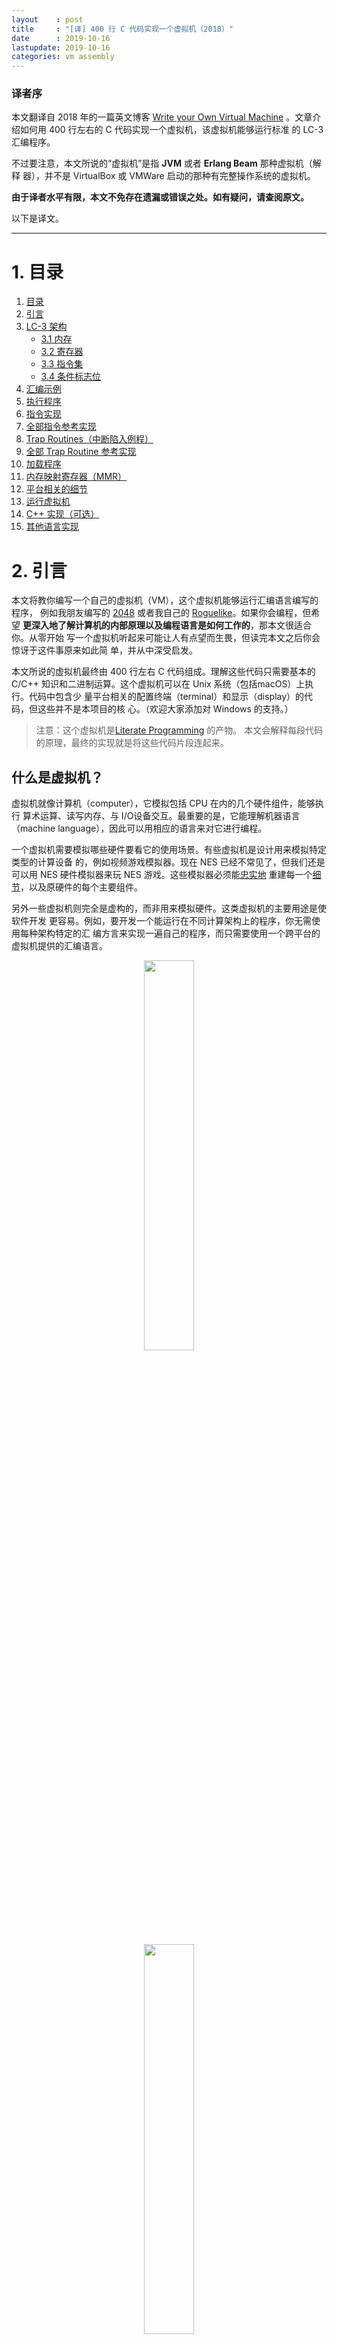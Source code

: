```yaml
---
layout    : post
title     : "[译] 400 行 C 代码实现一个虚拟机（2018）"
date      : 2019-10-16
lastupdate: 2019-10-16
categories: vm assembly
---
```


### 译者序

本文翻译自 2018 年的一篇英文博客 [Write your Own Virtual Machine](https://justinmeiners.github.io/lc3-vm/)
。文章介绍如何用 400 行左右的 C 代码实现一个虚拟机，该虚拟机能够运行标准
的 LC-3 汇编程序。

不过要注意，本文所说的“虚拟机”是指 **JVM** 或者 **Erlang Beam** 那种虚拟机（解释
器），并不是 VirtualBox 或 VMWare 启动的那种有完整操作系统的虚拟机。

**由于译者水平有限，本文不免存在遗漏或错误之处。如有疑问，请查阅原文。**

以下是译文。

----

# 1. 目录

1. [目录](#ch_1)
2. [引言](#ch_2)
3. [LC-3 架构](#ch_3)
    * [3.1 内存](#ch_3.1)
    * [3.2 寄存器](#ch_3.2)
    * [3.3 指令集](#ch_3.3)
    * [3.4 条件标志位](#ch_3.4)
4. [汇编示例](#ch_4)
5. [执行程序](#ch_5)
6. [指令实现](#ch_6)
7. [全部指令参考实现](#ch_7)
8. [Trap Routines（中断陷入例程）](#ch_8)
9. [全部 Trap Routine 参考实现](#ch_9)
10. [加载程序](#ch_10)
11. [内存映射寄存器（MMR）](#ch_11)
12. [平台相关的细节](#ch_12)
13. [运行虚拟机](#ch_13)
14. [C++ 实现（可选）](#ch_14)
15. [其他语言实现](#ch_15)

<a name="ch_2"></a>

# 2. 引言

本文将教你编写一个自己的虚拟机（VM），这个虚拟机能够运行汇编语言编写的程序，
例如我朋友编写的 [2048](https://github.com/rpendleton/lc3-2048) 或者我自己的
[Roguelike](https://github.com/justinmeiners/lc3-rogue)。如果你会编程，但希望
**更深入地了解计算机的内部原理以及编程语言是如何工作的**，那本文很适合你。从零开始
写一个虚拟机听起来可能让人有点望而生畏，但读完本文之后你会惊讶于这件事原来如此简
单，并从中深受启发。

本文所说的虚拟机最终由 400 行左右 C 代码组成。理解这些代码只需要基本的 C/C++
知识和二进制运算。这个虚拟机可以在 Unix 系统（包括macOS）上执行。代码中包含少
量平台相关的配置终端（terminal）和显示（display）的代码，但这些并不是本项目的核
心。（欢迎大家添加对 Windows 的支持。）

> 注意：这个虚拟机是[Literate Programming](https://en.wikipedia.org/wiki/Literate_programming) 的产物。
> 本文会解释每段代码的原理，最终的实现就是将这些代码片段连起来。

## 什么是虚拟机？

虚拟机就像计算机（computer），它模拟包括 CPU 在内的几个硬件组件，能够执行
算术运算、读写内存、与 I/O设备交互。最重要的是，它能理解机器语言（machine
language），因此可以用相应的语言来对它进行编程。

一个虚拟机需要模拟哪些硬件要看它的使用场景。有些虚拟机是设计用来模拟特定类型的计算设备
的，例如视频游戏模拟器。现在 NES 已经不常见了，但我们还是可以用 NES 硬件模拟器来玩
NES 游戏。这些模拟器必须能[忠实地](http://wiki.nesdev.com/w/index.php/Tricky-to-emulate_games)
重建每一个[细节](http://wiki.nesdev.com/w/index.php/Emulator_tests)，以及原硬件的每个主要组件。

另外一些虚拟机则完全是虚构的，而非用来模拟硬件。这类虚拟机的主要用途是使软件开发
更容易。例如，要开发一个能运行在不同计算架构上的程序，你无需使用每种架构特定的汇
编方言来实现一遍自己的程序，而只需要使用一个跨平台的虚拟机提供的汇编语言。

<p align="center"><img src="/assets/img/write-your-own-virtual-machine-zh/no_vm.gif" width="40%" height="40%"></p>

<p align="center"><img src="/assets/img/write-your-own-virtual-machine-zh/vm.gif" width="40%" height="40%"></p>

> 注：编译器也解决了类似的跨平台问题，它将标准的高级语言编写的程序编译成能在不同
> CPU 架构上执行的程序。相比之下，虚拟机的跨平台方式是自己创建一个标准的 CPU 架
> 构，然后在不同的物理设备上模拟这个 CPU 架构。编译器方式的优点是没有运行时开销
> （runtime overhead），但实现一个支持多平台的编译器是非常困难的，但实现一个虚拟
> 机就简单多了。在实际中，人们会根据需求的不同混合使用虚拟机和编译器，因为二者工
> 作在不同的层次。

[Java Virtual Machine (JVM)](https://en.wikipedia.org/wiki/Java_virtual_machine)
就是一个非常成功的例子。JVM 本身是一个中等大小、程序员完全能够看懂的程序，因此很
容易将它移植到包括手机在内的上千种设备上。只要在设备上实现了 JVM，接下来任何
Java、Kotlin 或 Clojure 程序都无需任何修改就可以直接运行在这个设备上。唯一的开销
来自虚拟机自身以及机器之上的
[进一步抽象](https://www.joelonsoftware.com/2002/11/11/the-law-of-leaky-abstractions/)。
大部分情况下，这完全是可以接受的。

虚拟机不必很大或者能适应各种场景，老式的[视频游戏
](https://fabiensanglard.net/anotherWorld_code_review/)经常使用很小的虚拟机来提
供简单的[脚本系统](https://sf2platinum.wordpress.com/page/1/)（scripting systems）。

虚拟机还适用于在一个安全的或隔离的环境中执行代码。一个例子就是垃圾回收（GC）。要
在 C 或 C++ 之上实现一个自动垃圾回收机制[并不容易
](https://www.lua.org/pil/24.2.html)，因为程序无法看到它自身的栈或变量。但是，虚
拟机是在它运行的程序“之外”的，因此它能够看到栈上所有的[内存引用
](https://en.wikipedia.org/wiki/Tracing_garbage_collection)。

另一个例子是[以太坊智能合约
](https://solidity.readthedocs.io/en/v0.4.24/introduction-to-smart-contracts.html)（Ethereum smart contracts）。
智能合约是在区块链网络中被验证节点（validating node）执行的小段程序。这就要求
人们在无法提前审查这些由陌生人编写的代码的情况下，直接他们的机器上执行这些代码。
为避免合约执行一些恶意行为，智能合约将它们放到一个
[虚拟机](http://ethdocs.org/en/latest/introduction/what-is-ethereum.html#ethereum-virtual-machine)
内执行，这个虚拟机没有权限访问文件系统、网络、磁盘等等资源。以太坊也很好地展现了
虚拟机的可移植性特性，因为以太坊节点可以运行在多种计算机和操作系统上。使用虚拟机
使得智能合约的编写无需考虑将在什么平台运行。

<a name="ch_3"></a>

# 3. LC-3 架构

我们的虚拟机将会模拟一个虚构的称为 [LC-3](https://en.wikipedia.org/wiki/LC-3) 的计算机。
LC-3 在学校中比较流行，用于教学生如何用汇编编程。[与 x86 相比
](http://ref.x86asm.net/coder64.html)，LC-3 的指令集更
加简化，但现代 CPU 的主要思想其中都包括了。

我们首先需要模拟机器最基础的硬件组件，尝试来理解每个组件是做什么的，如果
现在无法将这些组件拼成一张完整的图也不要着急。

<a name="ch_3.1"></a>

## 3.1 内存

LC-3 有 65,536 个内存位置（16 bit 无符号整形能寻址的最大值），每个位置可以存储一
个 16-bit 的值。这意味着它总共可以存储 128KB 数据（64K * 2 Byte），比我们平时接触
的计算机内存小多了！在我们的程序中，这个内存会以简单数组的形式存放数据：

```c
/* 65536 locations */
uint16_t memory[UINT16_MAX];
```

<a name="ch_3.2"></a>

## 3.2 寄存器

一个寄存器就是 CPU 上一个能够存储单个数据的槽（slot）。**寄存器就像是 CPU 的“工
作台”（workbench），CPU 要对一段数据进行处理，必须先将数据放到某个寄存器中**。但
因为寄存器的数量很少，因此在任意时刻只能有很少的数据加载到寄存器。计算机的解决办
法是：首先将数据从内存加载到寄存器，然后将计算结果放到其他寄存器，最后将最终结果
再写回内存。

LC-3 总共有 10 个寄存器，每个都是 16 比特。其中大部分都是通用目的寄存器，少数几
个用于特定目的。

* 8 个通用目的寄存器（R0-R7）
* 1 个程序计数器（program counter, PC）寄存器
* 1 个条件标志位（condition flags，COND）寄存器

通用目的寄存器可以用于执行任何程序计算。**程序计数器（PC）是一个无符号整数，表示内
存中将要执行的下一条指令的地址**。条件标记寄存器记录前一次计算结果的正负符号。

```c
enum {
    R_R0 = 0,
    R_R1,
    R_R2,
    R_R3,
    R_R4,
    R_R5,
    R_R6,
    R_R7,
    R_PC, /* program counter */
    R_COND,
    R_COUNT
};
```

和内存一样，我们也用数组来表示这些寄存器：

```c
uint16_t reg[R_COUNT];
```

<a name="ch_3.3"></a>

## 3.3 指令集

一条指令就是一条 CPU 命令，它告诉 CPU 执行什么任务，例如将两个数相加。一条指令包
含两部分：

1. 操作码（opcode）：表示任务的类型
1. 执行任务所需的参数

每个操作码代表 CPU “知道”的一种任务。在 LC-3 中只有 16 个操作码。计算机能够完成
的所有计算，都是这些简单指令组成的指令流。每条指令 16 比特长，其中最左边的 4 个
比特存储的是操作码，其余的比特存储的是参数。

我们稍后会详细介绍每条指令是做什么的，现在先定义下面的这些操作码，确保它们
是按如下顺序定义的，这样每条指令就可以获得正确的枚举值：

```c
enum {
    OP_BR = 0, /* branch */
    OP_ADD,    /* add  */
    OP_LD,     /* load */
    OP_ST,     /* store */
    OP_JSR,    /* jump register */
    OP_AND,    /* bitwise and */
    OP_LDR,    /* load register */
    OP_STR,    /* store register */
    OP_RTI,    /* unused */
    OP_NOT,    /* bitwise not */
    OP_LDI,    /* load indirect */
    OP_STI,    /* store indirect */
    OP_JMP,    /* jump */
    OP_RES,    /* reserved (unused) */
    OP_LEA,    /* load effective address */
    OP_TRAP    /* execute trap */
};
```

> 注：Intel x86 架构有几百条指令，而其他的架构例如 ARM 和 LC-3 只有很少的指令
> 。较小的指令集称为精简指令集（[RISC](https://en.wikipedia.org/wiki/Reduced_instruction_set_computer)），较大
> 的指令集称为复杂指令集（[CISC](https://en.wikipedia.org/wiki/Complex_instruction_set_computer)）。更大
> 的指令集本质上通常并没有提供新特性，只是使得编写
> 汇编[更加方便](https://cs.stanford.edu/people/eroberts/courses/soco/projects/risc/risccisc/)
> 。一条 CISC 指令能做的事情可能需要好几条 RISC 才能完成。但是，对设计和制造工程
> 师来说，CISC 更加复杂和昂贵，设计和制造业更贵。包括这一点在内的一些权衡使得指
> 令设计也在不断变化。

<a name="ch_3.4"></a>

## 3.4 条件标志位

`R_COND` 寄存器存储条件标记，其中记录了最近一次执行的计算的结果信息。这使得程序
可以完成诸如 `if (x > 0) { ... }` 之类的逻辑条件。

每个 CPU 都有很多条件标志位来表示不同的情形。LC-3 只使用 3 个条件标记位，用来
表示前一次计算结果的符号：

```c
enum {
    FL_POS = 1 << 0, /* P */
    FL_ZRO = 1 << 1, /* Z */
    FL_NEG = 1 << 2, /* N */
};
```

> 注：`<<` 和 `>>` 表示移位操作。

至此，我们就完成了虚拟机的硬件组件的模拟。

<a name="ch_4"></a>

# 4. 汇编示例

下面通过一个 LC-3 汇编程序先来感受一下这个虚拟机运行的是什么代码。这里无需知
道如何编写汇编程序或者理解背后的工作原理，只是先直观感受一下。下面是 “Hello
World” 例子：

```asm
.ORIG x3000                        ; this is the address in memory where the program will be loaded
LEA R0, HELLO_STR                  ; load the address of the HELLO_STR string into R0
PUTs                               ; output the string pointed to by R0 to the console
HALT                               ; halt the program
HELLO_STR .STRINGZ "Hello World!"  ; store this string here in the program
.END                               ; mark the end of the file
```

和 C 类似，这段程序从最上面开始，每次执行一条声明（statement）。但和 C 不同的是，
这里没有作用域符号 `{}` 或者控制结构（例如 `if` 和 `while`），仅仅是一个扁平的声
明列表（a flat list of statements）。这样的程序更容易执行。

注意，其中一些声明中的名字和我们前面的定义的操作码（opcodes）是一样的。前面
介绍到，每条指令都是 16 比特，但这里的汇编程序看起来每行的字符数都是不一样的。
为什么会有这种不一致呢？

这是因为这些汇编声明都是以人类可读写的格式编写的，以纯文本的形式表示。一种称为
**汇编器**（assembler）的工具会**将这些文本格式的指令转换成 16 比特的二进制指令，
后者是虚拟机可以理解的**。这种二进制格式称为机器码（machine code），是虚拟机可以
执行的格式，其本质上就是一个 16 比特指令组成的数组。

<p align="center"><img src="/assets/img/write-your-own-virtual-machine-zh/assembler.gif" width="35%" height="35%"></p>

> 注：虽然在开发中编译器（compiler）和汇编器（assembler）的角色是类似的，但二者
> 是两个不同的工具。汇编器只是简单地将程序员编写的文本编码（encode）成二进制格式
> ，将其中的符号替换成相应的二进制表示并打包到指令内。

**`.ORIG` 和 `.STRINGZ` 看起来像是指令，但其实不是**，它们称为汇编制导命令（
**assembler directives**）,可以生成一段代码或数据。例如，`.STRINGZ` 会在它所在的
位置插入一段字符串。

循环和条件判断是通过类似 `goto` 的指令实现的。下面是一个如何计时到 10 的例子：

```asm
AND R0, R0, 0                      ; clear R0
LOOP                               ; label at the top of our loop
ADD R0, R0, 1                      ; add 1 to R0 and store back in R0
ADD R1, R0, -10                    ; subtract 10 from R0 and store back in R1
BRn LOOP                           ; go back to LOOP if the result was negative
... ; R0 is now 10!
```

> 注：本文不需要读者会编写汇编代码。但如果你感兴趣，你可以使用
> [LC-3](http://highered.mheducation.com/sites/0072467509/student_view0/lc-3_simulator.html)
> 工具来编写和汇编你自己写的汇编程序。

<a name="ch_5"></a>

# 5. 执行程序

前面的例子是给大家一个直观印象来理解虚拟机在做什么。实现一个虚拟机不必精通汇编编
程，只要遵循正确的流程来读取和执行指令，任何 LC-3 程序都能够正确执行，不管这些程
序有多么复杂。理论上，这样的虚拟机甚至可以运行一个浏览器或者 Linux 这样的操作系
统。

如果深入地思考这个特性，你就会意识到这是一个在哲学上非常奇特的现象：**程序能完成
各种各样智能的事情，很多可能我们都无法想到，但同时，所有这些程序最终都是用我们编
写的这些少量指令来执行的！我们既了解和又不了解那些和程序执行相关的的事情**。图灵
曾经讨探讨过这种令人惊叹的思想：

> "The view that machines cannot give rise to surprises is due, I believe, to a
> fallacy to which philosophers and mathematicians are particularly subject.
> This is the assumption that as soon as a fact is presented to a mind all
> consequences of that fact spring into the mind simultaneously with it. It is a
> very useful assumption under many circumstances, but one too easily forgets
> that it is false." — [Alan M. Turing](https://academic.oup.com/mind/article-pdf/LIX/236/433/9866119/433.pdf)

## 过程（Procedure）

我们将编写的这个过程（procedure）描述如下：

1. 从 PC 寄存器指向的内存地址中加载一条指令
2. 递增 PC 寄存器
3. 查看指令中的 opcode 字段，判断指令类型
4. 根据指令类型和指令中所带的参数执行该指令
5. 跳转到步骤 1

你可能会有疑问：“如果这个循环不断递增 PC，而我们没有 `if` 或 `while`，那程序不会
很快运行到内存外吗？”答案是不会，我们前面提到过，有类似 `goto` 的指令会通过修改
PC 来改变执行流。

下面是以上流程的大致代码实现：

```c
int main(int argc, const char* argv[]) {
    {Load Arguments, 12}
    {Setup, 12}

    /* set the PC to starting position */
    enum { PC_START = 0x3000 }; /* 0x3000 is the default */
    reg[R_PC] = PC_START;

    int running = 1;
    while (running) {
        uint16_t instr = mem_read(reg[R_PC]++); /* FETCH */
        uint16_t op = instr >> 12;

        switch (op) {
            case OP_ADD: {ADD, 6} break;
            case OP_AND: {AND, 7} break;
            case OP_NOT: {NOT, 7} break;
            case OP_BR: {BR, 7} break;
            case OP_JMP: {JMP, 7} break;
            case OP_JSR: {JSR, 7} break;
            case OP_LD: {LD, 7} break;
            case OP_LDI: {LDI, 6} break;
            case OP_LDR: {LDR, 7} break;
            case OP_LEA: {LEA, 7} break;
            case OP_ST: {ST, 7} break;
            case OP_STI: {STI, 7} break;
            case OP_STR: {STR, 7} break;
            case OP_TRAP: {TRAP, 8} break;
            case OP_RES:
            case OP_RTI:
            default:
                {BAD OPCODE, 7}
                break;
        }
    }
    {Shutdown, 12}
}
```

<a name="ch_6"></a>

# 6. 指令实现

现在需要做的就是正确地实现每一条指令。每条指令的详细描述见 GitHub Repo 中附录的
[PDF 文档](https://justinmeiners.github.io/lc3-vm/supplies/lc3-isa.pdf)。你需要
照着文档的描述自己实现这些指令。这项工作做起来其实比听起来要容易。下面我会拿其中
的两个作为例子来展示如何实现，其余的见下一章。

## 6.1 ADD

ADD 指令将两个数相加，然后将结果存到一个寄存器中。关于这条指令的描述见 526 页。
ADD 指令的编码格式如下：

<p align="center"><img src="/assets/img/write-your-own-virtual-machine-zh/add_layout.gif" width="60%" height="60%"></p>

这里给出了两张图是因为 ADD 指令有两种不同的“模式”。在解释模式之前，先来看看两张
图的共同点：

* 两者都是以 `0001` 这 4 个比特开始的，这是 OP_ADD 的操作码（opcode）
* 后面 3 个比特名为 `DR`（destination register），即目的寄存器，相加的结果会放到
  这里
* 再后面 3 个比特是 `SR1`，这个寄存器存放了第一个将要相加的数字

至此，我们知道了相加的结果应该存到哪里，以及相加的第一个数字。只要再知道第二个数
在哪里就可以执行加法操作了。从这里开始，这两者模式开始不同：注意第 5 比特
，这个标志位表示的是操作模式是**立即模式**（immediate mode）还是**寄存器模式**
（register mode）。在寄存器模式中，第二个数是存储在寄存器中的，和第一个数类似。
这个寄存器称为 `SR2`，保存在第 0-2 比特中。第 3 和 第 4 比特没用到。用汇编代码描
述就是：

```asm
ADD R2 R0 R1 ; add the contents of R0 to R1 and store in R2.
```

在立即模式中，第二个数直接存储在指令中，而不是寄存器中。这种模式更加方便，因
为程序不需要额外的指令来将数据从内存加载到寄存器，直接从指令中就可以拿到这个值。
这种方式的限制是存储的数很小，不超过 2^5 = 32（无符号）。这种方式很适合对一个值
进行递增。用汇编描述就是：

```asm
ADD R0 R0 1 ; add 1 to R0 and store back in R0
```

下面一段解释来自 LC-3 规范：

> If bit [5] is 0, the second source operand is obtained from SR2. If bit [5] is
> 1, the second source operand is obtained by sign-extending the imm5 field to
> 16 bits. In both cases, the second source operand is added to the contents of
> SR1 and the result stored in DR. (Pg. 526)

这段解释也就是我们前面讨论的内容。但什么是 “sign-extending”（有符号扩展）？虽然立即
模式中存储的值只有 5 比特，但这个值需要加到一个 16 比特的值上。因此，这些 5 比
特的数需要扩展到 16 比特才能和另一个数相匹配。对于正数，我们可以在前面填充 0，
填充之后值是不变的。但是，对于负数，这样填充会导致问题。例如， `-1` 的 5 比特表示
是 `11111`。如果我们用 0 填充，那填充之后的 `0000 0000 0001 1111` 等于 32！这种
情况下就需要使用有符号扩展（ sign extension），对于正数填充 0，对负数填充 1。 

```c
uint16_t sign_extend(uint16_t x, int bit_count) {
    if ((x >> (bit_count - 1)) & 1) {
        x |= (0xFFFF << bit_count);
    }
    return x;
}
```

> 注：如果你如何用二进制表示负数感兴趣，可以查阅二进制补码（[Two's Complement](https://en.wikipedia.org/wiki/Two%27s_complement)）
> 相关的内容。本文中只需要知道怎么进行有符号扩展就行了。

规范中还有一句：

> The condition codes are set, based on whether the result is negative, zero, or
> positive. (Pg. 526)

前面我们定义的那个条件标记枚举类型现在要派上用场了。每次有值写到寄存器时，我们
需要更新这个标记，以标明这个值的符号。为了方便，我们用下面的函数来实现这个功能：

```c
void update_flags(uint16_t r) {
    if (reg[r] == 0) {
        reg[R_COND] = FL_ZRO;
    }
    else if (reg[r] >> 15) { /* a 1 in the left-most bit indicates negative */
        reg[R_COND] = FL_NEG;
    } else {
        reg[R_COND] = FL_POS;
    }
}
```

现在我们就可以实现 ADD 的逻辑了：

```c
{
    uint16_t r0 = (instr >> 9) & 0x7; /* destination register (DR) */
    uint16_t r1 = (instr >> 6) & 0x7; /* first operand (SR1) */
    uint16_t imm_flag = (instr >> 5) & 0x1; /* whether we are in immediate mode */

    if (imm_flag) {
        uint16_t imm5 = sign_extend(instr & 0x1F, 5);
        reg[r0] = reg[r1] + imm5;
    } else {
        uint16_t r2 = instr & 0x7;
        reg[r0] = reg[r1] + reg[r2];
    }

    update_flags(r0);
}
```

本节包含了大量信息，这里再总结一下：

* ADD 接受两个值作为参数，并将计算结果写到一个寄存器中
* 在寄存器模式中，第二个值存储在某个寄存器中
* 在立即模式中，第二个值存储在指令最右边的 5 个比特中
* 短于 16 比特的值需要执行有符号扩展
* 每次指令修改了寄存器后，都需要更新条件标志位（condition flags）

以上就是 ADD 的实现，你可能会觉得以这样的方式实现另外 15 个指令将会是一件非常繁
琐的事情。好消息是，前面的这些函数基本都是可以重用的，因为另外 15 条指令中，大部
分都会组合有符号扩展、不同的模式和更新条件标记等等。

## 6.2 LDI

LDI 是 load indirect 的缩写，用于从内存加载一个值到寄存器，规范见 532 页。
LDI 的二进制格式如下：

<p align="center"><img src="/assets/img/write-your-own-virtual-machine-zh/ldi_layout.gif" width="60%" height="60%"></p>

与 ADD 相比，LDI 只有一种模式，参数也更少。LDI 的操作码是 `1010`，对应`OP_LDI`
枚举类型。和 ADD 类似，它包含一个 3 比特的 DR（destination register）寄存器，用
于存放加载的值。剩余的比特组成 `PCoffset9` 字段，这是该指令内嵌的一个立即值（
immediate value），和 `imm5` 类似。由于这个指令是从内存加载值，因此我们可以猜测
，`PCoffset9` 是一个加载值的内存地址。LC-3 规范提供了更多细节：

> An address is computed by sign-extending bits [8:0] to 16 bits and adding this
> value to the incremented PC. What is stored in memory at this address is the
> address of the data to be loaded into DR. (Pg. 532)

和前面一样，我们需要将这个 9 比特的 `PCoffset9` 以有符号的方式扩展到 16 比特，但
这次是将扩展之后的值加到当前的**程序计数器 `PC`**（如果回头去看前面的 `while` 循
环，就会发现这条指令加载之后 PC 就会递增）。相加得到的结果（也就是 PC 加完之后的
值）表示一个内存地址，这个地址中存储的值表示另一个地址，后者中存储的是需要加载到
DR 中的值。

这种方式听上去非常绕，但它确是不可或缺的。LD 指令只能加载 offset 是 9 位的地址，
但整个内存是 16 位的。LDI 适用于加载那些远离当前 PC 的地址内的值，但要加载这
些值，需要将这些最终地址存储在离 PC 较近的位置。可以将它想想成 C中有一个局部变
量，这变量是指向某些数据的指针：

```c
// the value of far_data is an address
// of course far_data itself (the location in memory containing the address) has an address
char* far_data = "apple";

// In memory it may be layed out like this:

// Address Label      Value
// 0x123:  far_data = 0x456
// ...
// 0x456:  string   = 'a'

// if PC was at 0x100
// LDI R0 0x023
// would load 'a' into R0
```

和 ADD 类似，将值放到 DR 之后需要更新条件标志位：

> The condition codes are set based on whether the value loaded is negative,
> zero, or positive. (Pg. 532)

下面是我对 LDI 的实现（后面章节中会介绍 `mem_read`）：

```c
{
    uint16_t r0 = (instr >> 9) & 0x7; /* destination register (DR) */
    uint16_t pc_offset = sign_extend(instr & 0x1ff, 9); /* PCoffset 9*/

    /* add pc_offset to the current PC, look at that memory location to get the final address */
    reg[r0] = mem_read(mem_read(reg[R_PC] + pc_offset));
    update_flags(r0);
}
```

后面会看到，这些指令的实现中，大部分辅助功能函数都是可以复用的。

以上是两个例子，接下来就可以参考这两个例子实现其他的指令。注意本文中有两个指令是
没有用到的：`OP_RTI` 和 `OP_RES`。你可以忽略这两个指令，如果执行到它们直接报错。
将 `main()` 函数中未实现的 `switch case` 补全后，你的虚拟机主体就完成了！ 

<a name="ch_7"></a>

# 7. 全部指令的参考实现

本节给出所有指令的实现。如果你自己的实现遇到问题，可以参考这里给出的版本。

## 7.1 RTI & RES

这两个指令本文没用到。

```asm
abort();
```

## 7.2 Bitwise and（按位与）

```asm
{
    uint16_t r0 = (instr >> 9) & 0x7;
    uint16_t r1 = (instr >> 6) & 0x7;
    uint16_t imm_flag = (instr >> 5) & 0x1;

    if (imm_flag) {
        uint16_t imm5 = sign_extend(instr & 0x1F, 5);
        reg[r0] = reg[r1] & imm5;
    } else {
        uint16_t r2 = instr & 0x7;
        reg[r0] = reg[r1] & reg[r2];
    }
    update_flags(r0);
}
```

## 7.3 Bitwise not（按位非）

```asm
{
    uint16_t r0 = (instr >> 9) & 0x7;
    uint16_t r1 = (instr >> 6) & 0x7;

    reg[r0] = ~reg[r1];
    update_flags(r0);
}
```

## 7.4 Branch（条件分支）

```asm
{
    uint16_t pc_offset = sign_extend((instr) & 0x1ff, 9);
    uint16_t cond_flag = (instr >> 9) & 0x7;
    if (cond_flag & reg[R_COND]) {
        reg[R_PC] += pc_offset;
    }
}
```

## 7.5 Jump（跳转）

RET 在规范中作为一个单独的指令列出，因为在汇编中它是一个独立的关键字。但是，RET
本质上是 JMP 的一个特殊情况。当 R1 为 7 时会执行 RET。

```asm
{
    /* Also handles RET */
    uint16_t r1 = (instr >> 6) & 0x7;
    reg[R_PC] = reg[r1];
}
```

## 7.6 Jump Register（跳转寄存器）

```asm
{
    uint16_t r1 = (instr >> 6) & 0x7;
    uint16_t long_pc_offset = sign_extend(instr & 0x7ff, 11);
    uint16_t long_flag = (instr >> 11) & 1;

    reg[R_R7] = reg[R_PC];
    if (long_flag) {
        reg[R_PC] += long_pc_offset;  /* JSR */
    } else {
        reg[R_PC] = reg[r1]; /* JSRR */
    }
    break;
}
```

## 7.7 Load（加载）

```asm
{
    uint16_t r0 = (instr >> 9) & 0x7;
    uint16_t pc_offset = sign_extend(instr & 0x1ff, 9);
    reg[r0] = mem_read(reg[R_PC] + pc_offset);
    update_flags(r0);
}
```

## 7.8 Load Register（加载寄存器）

```asm
{
    uint16_t r0 = (instr >> 9) & 0x7;
    uint16_t r1 = (instr >> 6) & 0x7;
    uint16_t offset = sign_extend(instr & 0x3F, 6);
    reg[r0] = mem_read(reg[r1] + offset);
    update_flags(r0);
}
```

## 7.9 Load Effective Address（加载有效地址）

```asm
{
    uint16_t r0 = (instr >> 9) & 0x7;
    uint16_t pc_offset = sign_extend(instr & 0x1ff, 9);
    reg[r0] = reg[R_PC] + pc_offset;
    update_flags(r0);
}
```

## 7.10 Store（存储）

```asm
{
    uint16_t r0 = (instr >> 9) & 0x7;
    uint16_t pc_offset = sign_extend(instr & 0x1ff, 9);
    mem_write(reg[R_PC] + pc_offset, reg[r0]);
}
```

## 7.11 Store Indirect（间接存储）

```asm
{
    uint16_t r0 = (instr >> 9) & 0x7;
    uint16_t pc_offset = sign_extend(instr & 0x1ff, 9);
    mem_write(mem_read(reg[R_PC] + pc_offset), reg[r0]);
}
```

## 7.12 Store Register（存储寄存器）

```asm
{
    uint16_t r0 = (instr >> 9) & 0x7;
    uint16_t r1 = (instr >> 6) & 0x7;
    uint16_t offset = sign_extend(instr & 0x3F, 6);
    mem_write(reg[r1] + offset, reg[r0]);
}
```

<a name="ch_8"></a>

# 8. Trap Routines（中断陷入例程）

LC-3 提供了几个预定于的函数（过程），用于执行常规任务以及与 I/O 设备交换，
例如，用于从键盘接收输入的函数，在控制台上显示字符串的函数。这些都称为
trap routines，你可以将它们当做操作系统或者是 LC-3 的 API。
每个 trap routine 都有一个对应的trap code（中断号）。要执行一次捕获，
需要用相应的 trap code 执行 `TRAP` 指令。

<p align="center"><img src="/assets/img/write-your-own-virtual-machine-zh/trap_layout.gif" width="60%" height="60%"></p>

定义所有 trap code：

```c
enum {
    TRAP_GETC = 0x20,  /* get character from keyboard, not echoed onto the terminal */
    TRAP_OUT = 0x21,   /* output a character */
    TRAP_PUTS = 0x22,  /* output a word string */
    TRAP_IN = 0x23,    /* get character from keyboard, echoed onto the terminal */
    TRAP_PUTSP = 0x24, /* output a byte string */
    TRAP_HALT = 0x25   /* halt the program */
};
```

你可能会觉得奇怪：为什么 trap code 没有包含在指令编码中？这是因为**它们没有给
LC-3带来任何新功能，只是提供了一种方便地执行任务的方式**（和 C 中的系统函数类似
）。在官方 LC-3 模拟器中，trap routines 是用[汇编实现](https://justinmeiners.github.io/lc3-vm/supplies/os.asm)的。
**当调用到 trap code 时，PC 会移动到 code 对应的地址**。CPU 执行这个函数（
procedure）的指令流，函数结束后 PC重置到 trap 调用之前的位置。

> 注：这就是为什么程序从 0x3000 而不是 0x0 开始的原因。低地址空间是特意留出来
> 给 trap routine 用的。

规范只定义了 trap routine 的行为，并没有规定应该如何实现。在我们这个虚拟机中，
将会用 C 实现。当触发某个 trap code 时，会调用一个相应的 C 函数。这个函数执行
完成后，执行过程会返回到原来的指令流。

虽然 trap routine 可以用汇编实现，而且物理的 LC-3 计算机也确实是这样做的，但对虚
拟机来说并不是非常合适。相比于实现自己的 primitive I/O routines，我们可以利用操
作系统上已有的。这样可以使我们的虚拟机运行更良好，还简化了代码，提供了一个便于移
植的高层抽象。

> 注：从键盘获取输入就是一个例子。汇编版本使用一个循环来持续检查键盘有没有输入
> ，这会消耗大量 CPU 而实际上没做多少事情！使用操作系统提供的某个合适的输入函
> 数的话，程序可以在收到输入之前一直 sleep。

TRAP 处理逻辑：

```c
switch (instr & 0xFF) {
    case TRAP_GETC: {TRAP GETC, 9} break;
    case TRAP_OUT: {TRAP OUT, 9} break;
    case TRAP_PUTS: {TRAP PUTS, 8} break;
    case TRAP_IN: {TRAP IN, 9} break;
    case TRAP_PUTSP: {TRAP PUTSP, 9} break;
    case TRAP_HALT: {TRAP HALT, 9} break;
}
```

和前面几节类似，我会拿一个 trap routine 作为例子展示如何实现，其他的留给读者自己
完成。

## 8.1 PUTS

`PUT` trap code 用于输出一个以空字符结尾的字符串（和 C 中的 `printf` 类似）。规
范见543 页。

显示一个字符串需要将这个字符串的地址放到 `R0` 寄存器，然后触发 trap。规范中说：

> Write a string of ASCII characters to the console display. The characters are
> contained in consecutive memory locations, one character per memory location,
> starting with the address specified in R0. Writing terminates with the
> occurrence of x0000 in a memory location. (Pg. 543)

意思是说字符串是存储在一个**连续的内存区域**。注意这里和 C 中的字符串有所不同：C
中每个字符占用一个 byte；LC-3 中内存寻找是 16位的，**每个字符都是 16 位**，占用
两个byte。因此要用 C 函数打印这些字符，需要将每个值先转换成 `char` 类型再输出：

```c
{
    /* one char per word */
    uint16_t* c = memory + reg[R_R0];
    while (*c) {
        putc((char)*c, stdout);
        ++c;
    }
    fflush(stdout);
}
```

这就是 `PUTS` trap routine 的实现了。如果熟悉 C 的话，这个函数应该很容易理解。现
在你可以按照 LC-3 规范，自己动手实现其他的 trap routine 了。

<a name="ch_9"></a>

# 9. Trap Routine 参考实现

本节给出所有 trap routine 的一份参考实现。

## 9.1 输入单个字符（Input Character）

```c
/* read a single ASCII char */
reg[R_R0] = (uint16_t)getchar();
```

## 9.2 输出单个字符（Output Character）

```c
putc((char)reg[R_R0], stdout);
fflush(stdout);
```

## 9.3 打印输入单个字符提示（Prompt for Input Character）

```c
printf("Enter a character: ");
char c = getchar();
putc(c, stdout);
reg[R_R0] = (uint16_t)c;
```

## 9.4 输出字符串（Output String）

```c
{
    /* one char per byte (two bytes per word) here we need to swap back to
       big endian format */
    uint16_t* c = memory + reg[R_R0];
    while (*c) {
        char char1 = (*c) & 0xFF;
        putc(char1, stdout);
        char char2 = (*c) >> 8;
        if (char2) putc(char2, stdout);
        ++c;
    }
    fflush(stdout);
}
```

## 9.5 暂停程序执行（Halt Program）

```c
puts("HALT");
fflush(stdout);
running = 0;
```

<a name="ch_10"></a>

# 10. 加载程序

前面提到了从内存加载和执行指令，但**指令是如何进入内存的呢**？将汇编程序转换为
机器码时，得到的是一个文件，其中包含一个指令流和相应的数据。只需要将这个文件的内
容复制到内存就算完成加载了。

**程序的前 16 比特规定了这个程序在内存中的起始地址，这个地址称为 origin**。因此
加载时应该首先读取这 16 比特，确定起始地址，然后才能依次读取和放置后面的指令及数
据。

下面是将 LC-3 程序读到内存的代码：

```c
void read_image_file(FILE* file) {
    uint16_t origin; /* the origin tells us where in memory to place the image */
    fread(&origin, sizeof(origin), 1, file);
    origin = swap16(origin);

    /* we know the maximum file size so we only need one fread */
    uint16_t max_read = UINT16_MAX - origin;
    uint16_t* p = memory + origin;
    size_t read = fread(p, sizeof(uint16_t), max_read, file);

    /* swap to little endian */
    while (read-- > 0) {
        *p = swap16(*p);
        ++p;
    }
}
```

注意读取前 16 比特之后，对这个值执行了 `swap16()`。这是因为 LC-3 程序是大端
（big-endian），但现在大部分计算机都是小端的（little-endian），因此需要做大小端
转换。如果你是在某些[特殊的机器](https://en.wikipedia.org/wiki/Power_Mac_G4_Cube)
（例如 [PPC](https://en.wikipedia.org/wiki/PowerPC#Endian_modes)）上运行，那就不
需要这些转换了。

```c
uint16_t swap16(uint16_t x) {
    return (x << 8) | (x >> 8);
}
```

> 注：大小端（[Endianness](https://en.wikipedia.org/wiki/Endianness)）是指对于
> 一个整型数据，它的每个字节应该如何解释。在小端中，第一个字节是最低位，而在大端
> 中刚好相反，第一个字节是最高位。据我所知，这个顺序完全是人为规定的。不同的公司
> 做出的抉择不同，因此我们这些后来人只能针对大小端做一些特殊处理。要理解本文中大
> 小端相关的内容，知道这些就足够了。

我们再封装一下前面加载程序的函数，接受一个文件路径字符串作为参数，这样更加方便：

```c
int read_image(const char* image_path) {
    FILE* file = fopen(image_path, "rb");
    if (!file) { return 0; };
    read_image_file(file);
    fclose(file);
    return 1;
}
```

<a name="ch_11"></a>

## 11. 内存映射寄存器（Memory Mapped Registers）

某些特殊类型的寄存器是无法从常规寄存器表（register table）中访问的。因此，**在内
存中为这些寄存器预留了特殊的地址。要读写这些寄存器，只需要读写相应的内存地址**。
这些称为 **内存映射寄存器**（MMR）。内存映射寄存器通常用于处理与特殊硬件的交互。

LC-3 有两个内存映射寄存器需要实现，分别是：

* `KBSR`：键盘状态寄存器（keyboard status register），表示是否有键按下
* `KBDR`：键盘数据寄存器（keyboard data register），表示哪个键按下了

虽然可以用 `GETC` 来请求键盘输入，但这个 trap routine 会阻塞执行，知道从键盘获得
了输入。KBSR 和 KBDR 使得我们可以[轮询](https://en.wikipedia.org/wiki/Polling_(computer_science))设备的状态然后继续执
行，因此程序不会阻塞。

```c
enum {
    MR_KBSR = 0xFE00, /* keyboard status */
    MR_KBDR = 0xFE02  /* keyboard data */
};
```

内存映射寄存器使内存访问稍微复杂了一些。这种情况下不能直接读写内存位置，而要使
用 `setter` 和 `getter` 辅助函数。当获取输入时，`getter` 会检查键盘输入并更新两
个寄存器（也就是相应的内存位置）。

```c
void mem_write(uint16_t address, uint16_t val) {
    memory[address] = val;
}

uint16_t mem_read(uint16_t address)
{
    if (address == MR_KBSR) {
        if (check_key()) {
            memory[MR_KBSR] = (1 << 15);
            memory[MR_KBDR] = getchar();
        } else {
            memory[MR_KBSR] = 0;
        }
    }
    return memory[address];
}
```

这就是我们的虚拟机的最后一部分了！只要你实现了前面提到的 trap routine 和指令，你
的虚拟机就即将能够运行了！

<a name="ch_12"></a>

## 12. 平台相关的细节

本节包含一些与键盘交互以及显示相关的代码。如果不感兴趣可以直接复制粘贴。

如果不是在 Unix 类系统上运行本程序，例如 Windows，那本节内容需要替换为相应的平台
实现。

```c
uint16_t check_key() {
    fd_set readfds;
    FD_ZERO(&readfds);
    FD_SET(STDIN_FILENO, &readfds);

    struct timeval timeout;
    timeout.tv_sec = 0;
    timeout.tv_usec = 0;
    return select(1, &readfds, NULL, NULL, &timeout) != 0;
}
```

下面是特定于 Unix 的设置终端输入的代码：

```c
struct termios original_tio;

void disable_input_buffering() {
    tcgetattr(STDIN_FILENO, &original_tio);
    struct termios new_tio = original_tio;
    new_tio.c_lflag &= ~ICANON & ~ECHO;
    tcsetattr(STDIN_FILENO, TCSANOW, &new_tio);
}

void restore_input_buffering() {
    tcsetattr(STDIN_FILENO, TCSANOW, &original_tio);
}
```

当程序被中断时，我们需要将终端的设置恢复到默认：

```c
void handle_interrupt(int signal) {
    restore_input_buffering();
    printf("\n");
    exit(-2);
}
```

```c
signal(SIGINT, handle_interrupt);
disable_input_buffering();
```

<a name="ch_13"></a>

# 13. 运行虚拟机

现在你可以编译和运行这个 LC-3 虚拟机了！

使用你喜欢的 C 编译器编译这个虚拟机（
[lc3.c](https://justinmeiners.github.io/lc3-vm/src/lc3.c) 或排版更紧凑的
[lc3-vm.c](/assets/img/write-your-own-virtual-machine-zh/lc3-vm.c)），然后下载汇
编之后的两个小游戏：

* [2048](/assets/img/write-your-own-virtual-machine-zh/2048.obj)
* [Rogue](https://justinmeiners.github.io/lc3-vm/supplies/rogue.obj)

用如下命令执行：`lc3-vm path/to/2048.obj`。

```shell
Play 2048!
{2048 Example 13}
Control the game using WASD keys.
Are you on an ANSI terminal (y/n)? y
+--------------------------+
|                          |
|                          |
|                          |
|                     2    |
|                          |
|   2                      |
|                          |
|                          |
|                          |
+--------------------------+
```

## 调试

如果程序不能正常工作，那可能是你的实现有问题。调试程序就有点麻烦了。我建议通读
LC-3 程序的汇编源代码，然后使用一个调试器单步执行虚拟机指令，确保虚拟机执行到
的指令是符合预期的。如果发现了不符合预期的行为，就需要重新查看 LC-3 规范，确认你
的实现是否有问题。

<a name="ch_14"></a>

# 14. C++ 实现（可选）

使用 C++ 会使代码更简短。本节介绍 C++ 的一些实现技巧。

C++ 有强大的编译时泛型（compile-time generics）机制，可以帮我们自动生成部分指令
的实现代码。这里的基本思想是重用每个指令的公共部分。例如，好几条指令都用到了间接
寻址或有符号扩展然后加到当前寄存器的功能。模板如下：

```cpp
{Instruction C++ 14}
template <unsigned op>
void ins(uint16_t instr) {
    uint16_t r0, r1, r2, imm5, imm_flag;
    uint16_t pc_plus_off, base_plus_off;

    uint16_t opbit = (1 << op);
    if (0x4EEE & opbit) { r0 = (instr >> 9) & 0x7; }
    if (0x12E3 & opbit) { r1 = (instr >> 6) & 0x7; }
    if (0x0022 & opbit) {
        r2 = instr & 0x7;
        imm_flag = (instr >> 5) & 0x1;
        imm5 = sign_extend((instr) & 0x1F, 5);
    }
    if (0x00C0 & opbit) {   // Base + offset
        base_plus_off = reg[r1] + sign_extend(instr & 0x3f, 6);
    }
    if (0x4C0D & opbit) { // Indirect address
        pc_plus_off = reg[R_PC] + sign_extend(instr & 0x1ff, 9);
    }
    if (0x0001 & opbit) {
        // BR
        uint16_t cond = (instr >> 9) & 0x7;
        if (cond & reg[R_COND]) { reg[R_PC] = pc_plus_off; }
    }
    if (0x0002 & opbit) {  // ADD
        if (imm_flag) {
            reg[r0] = reg[r1] + imm5;
        } else {
            reg[r0] = reg[r1] + reg[r2];
        }
    }
    if (0x0020 & opbit) {  // AND
        if (imm_flag) {
            reg[r0] = reg[r1] & imm5;
        } else {
            reg[r0] = reg[r1] & reg[r2];
        }
    }
    if (0x0200 & opbit) { reg[r0] = ~reg[r1]; } // NOT
    if (0x1000 & opbit) { reg[R_PC] = reg[r1]; } // JMP
    if (0x0010 & opbit) {  // JSR
        uint16_t long_flag = (instr >> 11) & 1;
        pc_plus_off = reg[R_PC] +  sign_extend(instr & 0x7ff, 11);
        reg[R_R7] = reg[R_PC];
        if (long_flag) {
            reg[R_PC] = pc_plus_off;
        } else {
            reg[R_PC] = reg[r1];
        }
    }

    if (0x0004 & opbit) { reg[r0] = mem_read(pc_plus_off); } // LD
    if (0x0400 & opbit) { reg[r0] = mem_read(mem_read(pc_plus_off)); } // LDI
    if (0x0040 & opbit) { reg[r0] = mem_read(base_plus_off); }  // LDR
    if (0x4000 & opbit) { reg[r0] = pc_plus_off; } // LEA
    if (0x0008 & opbit) { mem_write(pc_plus_off, reg[r0]); } // ST
    if (0x0800 & opbit) { mem_write(mem_read(pc_plus_off), reg[r0]); } // STI
    if (0x0080 & opbit) { mem_write(base_plus_off, reg[r0]); } // STR
    if (0x8000 & opbit) {  // TRAP
         {TRAP, 8}
    }
    //if (0x0100 & opbit) { } // RTI
    if (0x4666 & opbit) { update_flags(r0); }
}
{Op Table 14}
static void (*op_table[16])(uint16_t) = {
    ins<0>, ins<1>, ins<2>, ins<3>,
    ins<4>, ins<5>, ins<6>, ins<7>,
    NULL, ins<9>, ins<10>, ins<11>,
    ins<12>, NULL, ins<14>, ins<15>
};
```

> 这里的技巧是从 [Bisqwit's NES emulator](https://www.youtube.com/watch?v=QIUVSD3yqqE) 学来的。如果你对仿真或
> NES 感兴趣，强烈建议观看他的视频。

完整版 C++ 实现见 [lc3-alt.cpp](https://justinmeiners.github.io/lc3-vm/src/lc3-alt.cpp).

<a name="ch_15"></a>

# 15. 其他语言实现

社区贡献的其他语言实现（链接见[原文](https://justinmeiners.github.io/lc3-vm/)）：

* C
* C++
* Common Lisp
* Go
* Haskell 
* JavaScript
* Python
* Racket
* Rust
* Swift
* TypeScript
